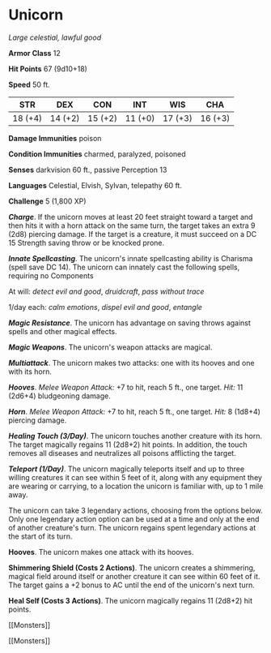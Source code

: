 # Unicorn

*Large celestial, lawful good*

**Armor Class** 12

**Hit Points** 67 (9d10+18)

**Speed** 50 ft.

| STR     | DEX     | CON     | INT     | WIS     | CHA     |
|---------|---------|---------|---------|---------|---------|
| 18 (+4) | 14 (+2) | 15 (+2) | 11 (+0) | 17 (+3) | 16 (+3) |

**Damage Immunities** poison

**Condition Immunities** charmed, paralyzed, poisoned

**Senses** darkvision 60 ft., passive Perception 13

**Languages** Celestial, Elvish, Sylvan, telepathy 60 ft.

**Challenge** 5 (1,800 XP)

***Charge***. If the unicorn moves at least 20 feet straight toward a target and then hits it with a horn attack on the same turn, the target takes an extra 9 (2d8) piercing damage. If the target is a creature, it must succeed on a DC 15 Strength saving throw or be knocked prone.

***Innate Spellcasting***. The unicorn's innate spellcasting ability is Charisma (spell save DC 14). The unicorn can innately cast the following spells, requiring no Components

At will: *detect evil and good*, *druidcraft*, *pass without trace*

1/day each: *calm emotions*, *dispel evil and good*, *entangle*

***Magic Resistance***. The unicorn has advantage on saving throws against spells and other magical effects.

***Magic Weapons***. The unicorn's weapon attacks are magical.


***Multiattack***. The unicorn makes two attacks: one with its hooves and one with its horn.

***Hooves***. *Melee Weapon Attack:* +7 to hit, reach 5 ft., one target. *Hit:* 11 (2d6+4) bludgeoning damage.

***Horn***. *Melee Weapon Attack:* +7 to hit, reach 5 ft., one target. *Hit:* 8 (1d8+4) piercing damage.

***Healing Touch (3/Day)***. The unicorn touches another creature with its horn. The target magically regains 11 (2d8+2) hit points. In addition, the touch removes all diseases and neutralizes all poisons afflicting the target.

***Teleport (1/Day)***. The unicorn magically teleports itself and up to three willing creatures it can see within 5 feet of it, along with any equipment they are wearing or carrying, to a location the unicorn is familiar with, up to 1 mile away.


The unicorn can take 3 legendary actions, choosing from the options below. Only one legendary action option can be used at a time and only at the end of another creature's turn. The unicorn regains spent legendary actions at the start of its turn.

**Hooves**. The unicorn makes one attack with its hooves.

**Shimmering Shield (Costs 2 Actions)**. The unicorn creates a shimmering, magical field around itself or another creature it can see within 60 feet of it. The target gains a +2 bonus to AC until the end of the unicorn's next turn.

**Heal Self (Costs 3 Actions)**. The unicorn magically regains 11 (2d8+2) hit points.



[[Monsters]]

[[Monsters]]
